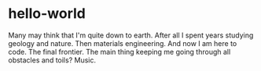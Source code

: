 # hello-world
Many may think that I'm quite down to earth. After all I spent years studying geology and nature. Then materials engineering. And now I am here to code. The final frontier. The main thing keeping me going through all obstacles and toils? Music.
